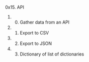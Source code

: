 0x15. API

1. 0. Gather data from an API
2. 1. Export to CSV
3. 2. Export to JSON
4. 3. Dictionary of list of dictionaries
